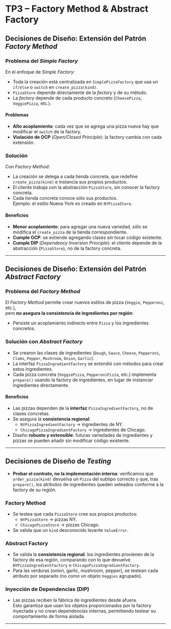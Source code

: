 # TP3 – Factory Method & Abstract Factory

## Decisiones de Diseño: Extensión del Patrón *Factory Method*

### Problema del *Simple Factory*
En el enfoque de *Simple Factory*:
- Toda la creación está centralizada en `SimplePizzaFactory` que usa un `if/else` o `switch` en `create_pizza(kind)`.
- `PizzaStore` depende directamente de la *factory* y de su método.
- La *factory* depende de cada producto concreto (`CheesePizza`, `VeggiePizza`, etc.).

#### Problemas
- **Alto acoplamiento**: cada vez que se agrega una pizza nueva hay que modificar el `switch` de la factory.
- **Violación de OCP** (*Open/Closed Principle*): la factory cambia con cada extensión.

### Solución
Con *Factory Method*:
- La creación se delega a cada tienda concreta, que redefine `create_pizza(kind)` e instancia sus propios productos.
- El cliente trabaja con la abstracción `PizzaStore`, sin conocer la factory concreta.
- Cada tienda concreta conoce sólo sus productos.  
  Ejemplo: el estilo Nueva York es creado en `NYPizzaStore`.

#### Beneficios
- **Menor acoplamiento**: para agregar una nueva variedad, sólo se modifica el `create_pizza` de la tienda correspondiente.
- **Cumple OCP**: se extiende agregando clases sin tocar código existente.
- **Cumple DIP** (*Dependency Inversion Principle*): el cliente depende de la abstracción (`PizzaStore`), no de la factory concreta.

---

## Decisiones de Diseño: Extensión del Patrón *Abstract Factory*

### Problema del *Factory Method*
El *Factory Method* permite crear nuevos estilos de pizza (`Veggie`, `Pepperoni`, etc.),  
pero **no asegura la consistencia de ingredientes por región**:
- Persiste un acoplamiento indirecto entre `Pizza` y los ingredientes concretos.

### Solución con *Abstract Factory*
- Se crearon las clases de ingredientes (`Dough`, `Sauce`, `Cheese`, `Pepperoni`, `Clams`, `Pepper`, `Mushroom`, `Onion`, `Garlic`).
- La interfaz `PizzaIngredientFactory` se extendió con métodos para crear estos ingredientes.
- Cada pizza concreta (`VeggiePizza`, `PepperoniPizza`, etc.) implementa `prepare()` usando la factory de ingredientes, en lugar de instanciar ingredientes directamente.

#### Beneficios
- Las pizzas dependen de la **interfaz** `PizzaIngredientFactory`, no de clases concretas.
- Se asegura la **consistencia regional**:  
  - `NYPizzaIngredientFactory` → ingredientes de NY.  
  - `ChicagoPizzaIngredientFactory` → ingredientes de Chicago.
- Diseño **robusto y extensible**: futuras variedades de ingredientes y pizzas se pueden añadir sin modificar código existente.

---

## Decisiones de Diseño de *Testing*

- **Probar el contrato, no la implementación interna**: verificamos que `order_pizza(kind)` devuelva un `Pizza` del subtipo correcto y que, tras `prepare()`, los atributos de ingredientes queden seteados conforme a la factory de su región.

### Factory Method
- Se testea que cada `PizzaStore` cree sus propios productos:  
  - `NYPizzaStore` → pizzas NY.  
  - `ChicagoPizzaStore` → pizzas Chicago.
- Se valida que un `kind` desconocido levante `ValueError`.

### Abstract Factory
- Se valida la **consistencia regional**: los ingredientes provienen de la factory de esa región, comparando con lo que devuelve `NYPizzaIngredientFactory` o `ChicagoPizzaIngredientFactory`.
- Para las verduras (onion, garlic, mushroom, pepper), se testean cada atributo por separado (no como un objeto `Veggies` agrupado).

### Inyección de Dependencias (DIP)
- Las pizzas reciben la fábrica de ingredientes desde afuera.  
  Esto garantiza que usan los objetos proporcionados por la factory inyectada y no crean dependencias internas, permitiendo testear su comportamiento de forma aislada.

---

